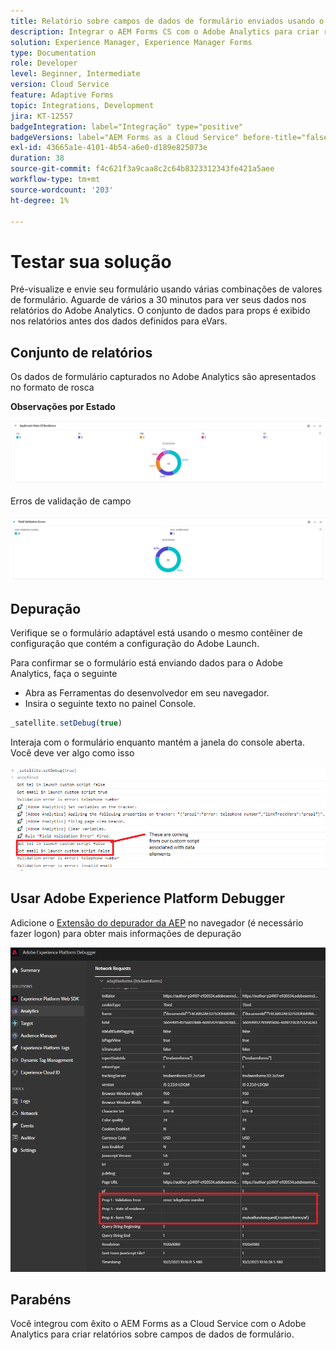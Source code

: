```yaml
---
title: Relatório sobre campos de dados de formulário enviados usando o Adobe Analytics
description: Integrar o AEM Forms CS com o Adobe Analytics para criar relatórios sobre campos de dados de formulário
solution: Experience Manager, Experience Manager Forms
type: Documentation
role: Developer
level: Beginner, Intermediate
version: Cloud Service
feature: Adaptive Forms
topic: Integrations, Development
jira: KT-12557
badgeIntegration: label="Integração" type="positive"
badgeVersions: label="AEM Forms as a Cloud Service" before-title="false"
exl-id: 43665a1e-4101-4b54-a6e0-d189e825073e
duration: 38
source-git-commit: f4c621f3a9caa8c2c64b8323312343fe421a5aee
workflow-type: tm+mt
source-wordcount: '203'
ht-degree: 1%

---
```


# Testar sua solução

Pré-visualize e envie seu formulário usando várias combinações de valores de formulário. Aguarde de vários a 30 minutos para ver seus dados nos relatórios do Adobe Analytics. O conjunto de dados para props é exibido nos relatórios antes dos dados definidos para eVars.

## Conjunto de relatórios

Os dados de formulário capturados no Adobe Analytics são apresentados no formato de rosca

**Observações por Estado**

![applicantsbystate](assets/donut.png)

Erros de validação de campo

![erro de validação de campo](assets/donut-field-validation.png)

## Depuração

Verifique se o formulário adaptável está usando o mesmo contêiner de configuração que contém a configuração do Adobe Launch.

Para confirmar se o formulário está enviando dados para o Adobe Analytics, faça o seguinte

* Abra as Ferramentas do desenvolvedor em seu navegador.
* Insira o seguinte texto no painel Console.

```javascript
_satellite.setDebug(true)
```

Interaja com o formulário enquanto mantém a janela do console aberta. Você deve ver algo como isso

![console-debug](assets/debug.png)

## Usar Adobe Experience Platform Debugger

Adicione o [Extensão do depurador da AEP](https://experienceleague.adobe.com/docs/experience-platform/debugger/home.html) no navegador (é necessário fazer logon) para obter mais informações de depuração

![platform-debugger](assets/platform-debugger.png)

## Parabéns

Você integrou com êxito o AEM Forms as a Cloud Service com o Adobe Analytics para criar relatórios sobre campos de dados de formulário.